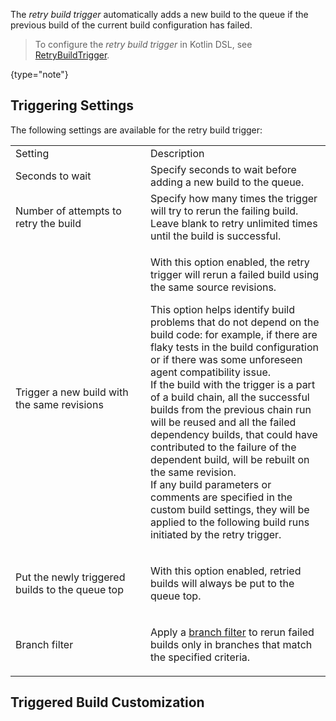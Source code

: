 [//]: # (title: Configuring Retry Build Triggers)
[//]: # (auxiliary-id: Configuring Retry Build Triggers)

The _retry build trigger_ automatically adds a new build to the queue if the previous build of the current build configuration has failed.

> To configure the _retry build trigger_ in Kotlin DSL, see [RetryBuildTrigger](https://www.jetbrains.com/help/teamcity/kotlin-dsl-documentation/triggers/retry-build-trigger/index.html).
>
{type="note"}

## Triggering Settings

The following settings are available for the retry build trigger:

<table>

<tr>

<td width="200">Setting</td>

<td>Description</td>

</tr>

<tr>

<td>Seconds to wait</td>

<td>Specify seconds to wait before adding a new build to the queue.</td>

</tr>

<tr>

<td>Number of attempts to retry the build</td>

<td>Specify how many times the trigger will try to rerun the failing build. Leave blank to retry unlimited times until the build is successful.</td>

</tr>

<tr>

<td>Trigger a new build with the same revisions</td>

<td>

With this option enabled, the retry trigger will rerun a failed build using the same source revisions.

This option helps identify build problems that do not depend on the build code: for example, if there are flaky tests in the build configuration or if there was some unforeseen agent compatibility issue.   
If the build with the trigger is a part of a build chain, all the successful builds from the previous chain run will be reused and all the failed dependency builds, that could have contributed to the failure of the dependent build, will be rebuilt on the same revision.   
If any build parameters or comments are specified in the custom build settings, they will be applied to the following build runs initiated by the retry trigger.
    
</td>

</tr>

<tr>

<td>Put the newly triggered builds to the queue top</td>

<td>

With this option enabled, retried builds will always be put to the queue top.

</td>

</tr>

<tr>

<td>Branch filter</td>

<td>

Apply a [branch filter](branch-filter.md) to rerun failed builds only in branches that match the specified criteria.

</td>

</tr>

</table>

## Triggered Build Customization

<include src="configuring-vcs-triggers.md" include-id="triggered-build-customization"/>
